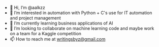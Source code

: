- 👋 Hi, I’m @aalkzz
- 👀 I’m interested in automation with Python + C's use for IT automation and project management
- 🌱 I’m currently learning business applications of AI 
- 💞️ I’m looking to collaborate on machine learning code and maybe work on a team for a Kaggle competition
- 📫 How to reach me at writingsbyz@gmail.com 

<!---
aalkzz/aalkzz is a ✨ special ✨ repository because its `README.md` (this file) appears on your GitHub profile.
You can click the Preview link to take a look at your changes.
--->
